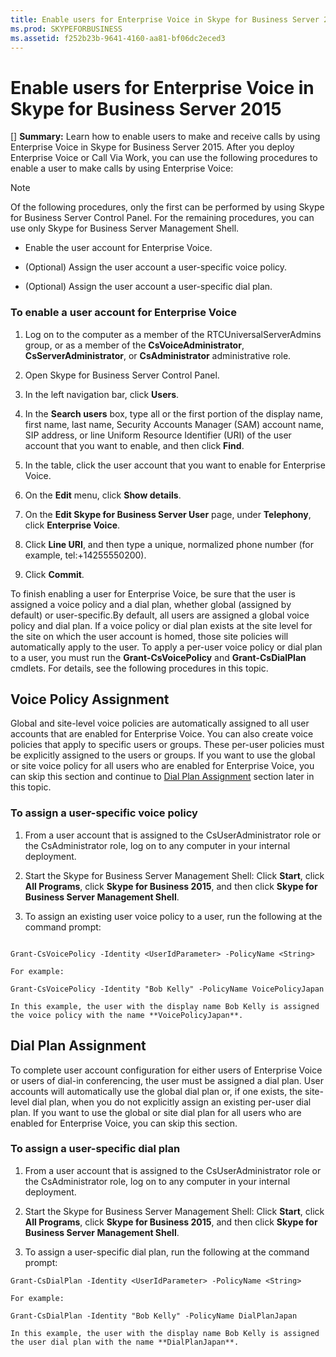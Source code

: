 ```yaml
---
title: Enable users for Enterprise Voice in Skype for Business Server 2015
ms.prod: SKYPEFORBUSINESS
ms.assetid: f252b23b-9641-4160-aa81-bf06dc2eced3
---
```



# Enable users for Enterprise Voice in Skype for Business Server 2015
[] **Summary:** Learn how to enable users to make and receive calls by using Enterprise Voice in Skype for Business Server 2015.
After you deploy Enterprise Voice or Call Via Work, you can use the following procedures to enable a user to make calls by using Enterprise Voice:
  
    
    


> [!NOTE]
> Of the following procedures, only the first can be performed by using Skype for Business Server Control Panel. For the remaining procedures, you can use only Skype for Business Server Management Shell. 
  
    
    


- Enable the user account for Enterprise Voice.
    
  
- (Optional) Assign the user account a user-specific voice policy.
    
  
- (Optional) Assign the user account a user-specific dial plan.
    
  

### To enable a user account for Enterprise Voice


1. Log on to the computer as a member of the RTCUniversalServerAdmins group, or as a member of the **CsVoiceAdministrator**, **CsServerAdministrator**, or **CsAdministrator** administrative role.
    
  
2. Open Skype for Business Server Control Panel.
    
  
3. In the left navigation bar, click **Users**.
    
  
4. In the **Search users** box, type all or the first portion of the display name, first name, last name, Security Accounts Manager (SAM) account name, SIP address, or line Uniform Resource Identifier (URI) of the user account that you want to enable, and then click **Find**.
    
  
5. In the table, click the user account that you want to enable for Enterprise Voice.
    
  
6. On the **Edit** menu, click **Show details**.
    
  
7. On the **Edit Skype for Business Server User** page, under **Telephony**, click **Enterprise Voice**.
    
  
8. Click **Line URI**, and then type a unique, normalized phone number (for example, tel:+14255550200).
    
  
9. Click **Commit**.
    
  
To finish enabling a user for Enterprise Voice, be sure that the user is assigned a voice policy and a dial plan, whether global (assigned by default) or user-specific.By default, all users are assigned a global voice policy and dial plan. If a voice policy or dial plan exists at the site level for the site on which the user account is homed, those site policies will automatically apply to the user. To apply a per-user voice policy or dial plan to a user, you must run the **Grant-CsVoicePolicy** and **Grant-CsDialPlan** cmdlets. For details, see the following procedures in this topic.
## Voice Policy Assignment

Global and site-level voice policies are automatically assigned to all user accounts that are enabled for Enterprise Voice. You can also create voice policies that apply to specific users or groups. These per-user policies must be explicitly assigned to the users or groups. If you want to use the global or site voice policy for all users who are enabled for Enterprise Voice, you can skip this section and continue to  [Dial Plan Assignment](enable-users-for-enterprise-voice-in-skype-for-business-server-2015.md#BKMK_DialPlanAssignment) section later in this topic.
  
    
    

### To assign a user-specific voice policy


1. From a user account that is assigned to the CsUserAdministrator role or the CsAdministrator role, log on to any computer in your internal deployment.
    
  
2. Start the Skype for Business Server Management Shell: Click **Start**, click **All Programs**, click **Skype for Business 2015**, and then click **Skype for Business Server Management Shell**.
    
  
3. To assign an existing user voice policy to a user, run the following at the command prompt:
    
  ```
  
Grant-CsVoicePolicy -Identity <UserIdParameter> -PolicyName <String>
  ```


    For example:
    


  ```
  Grant-CsVoicePolicy -Identity "Bob Kelly" -PolicyName VoicePolicyJapan
  ```


    In this example, the user with the display name Bob Kelly is assigned the voice policy with the name **VoicePolicyJapan**.
    
  

## Dial Plan Assignment
<a name="BKMK_DialPlanAssignment"> </a>

To complete user account configuration for either users of Enterprise Voice or users of dial-in conferencing, the user must be assigned a dial plan. User accounts will automatically use the global dial plan or, if one exists, the site-level dial plan, when you do not explicitly assign an existing per-user dial plan. If you want to use the global or site dial plan for all users who are enabled for Enterprise Voice, you can skip this section.
  
    
    

### To assign a user-specific dial plan


1. From a user account that is assigned to the CsUserAdministrator role or the CsAdministrator role, log on to any computer in your internal deployment.
    
  
2. Start the Skype for Business Server Management Shell: Click **Start**, click **All Programs**, click **Skype for Business 2015**, and then click **Skype for Business Server Management Shell**.
    
  
3. To assign a user-specific dial plan, run the following at the command prompt:
    
  ```
  Grant-CsDialPlan -Identity <UserIdParameter> -PolicyName <String>
  ```


    For example:
    


  ```
  Grant-CsDialPlan -Identity "Bob Kelly" -PolicyName DialPlanJapan
  ```


    In this example, the user with the display name Bob Kelly is assigned the user dial plan with the name **DialPlanJapan**.
    
  

